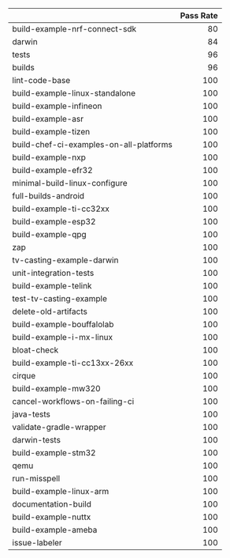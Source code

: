 |                                         |   Pass Rate |
|:----------------------------------------|------------:|
| build-example-nrf-connect-sdk           |          80 |
| darwin                                  |          84 |
| tests                                   |          96 |
| builds                                  |          96 |
| lint-code-base                          |         100 |
| build-example-linux-standalone          |         100 |
| build-example-infineon                  |         100 |
| build-example-asr                       |         100 |
| build-example-tizen                     |         100 |
| build-chef-ci-examples-on-all-platforms |         100 |
| build-example-nxp                       |         100 |
| build-example-efr32                     |         100 |
| minimal-build-linux-configure           |         100 |
| full-builds-android                     |         100 |
| build-example-ti-cc32xx                 |         100 |
| build-example-esp32                     |         100 |
| build-example-qpg                       |         100 |
| zap                                     |         100 |
| tv-casting-example-darwin               |         100 |
| unit-integration-tests                  |         100 |
| build-example-telink                    |         100 |
| test-tv-casting-example                 |         100 |
| delete-old-artifacts                    |         100 |
| build-example-bouffalolab               |         100 |
| build-example-i-mx-linux                |         100 |
| bloat-check                             |         100 |
| build-example-ti-cc13xx-26xx            |         100 |
| cirque                                  |         100 |
| build-example-mw320                     |         100 |
| cancel-workflows-on-failing-ci          |         100 |
| java-tests                              |         100 |
| validate-gradle-wrapper                 |         100 |
| darwin-tests                            |         100 |
| build-example-stm32                     |         100 |
| qemu                                    |         100 |
| run-misspell                            |         100 |
| build-example-linux-arm                 |         100 |
| documentation-build                     |         100 |
| build-example-nuttx                     |         100 |
| build-example-ameba                     |         100 |
| issue-labeler                           |         100 |
